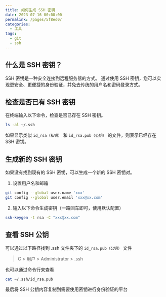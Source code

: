 ```yaml
---
title: 如何生成 SSH 密钥
date: 2023-07-16 00:00:00
permalink: /pages/5f8ed0/
categories: 
  - 工具
tags: 
  - git
  - ssh
---
```


## 什么是 SSH 密钥？

SSH 密钥是一种安全连接到远程服务器的方式。
通过使用 SSH 密钥，您可以实现更安全、更便捷的身份验证，并免去传统的用户名和密码登录方式。

<!-- more -->

## 检查是否已有 SSH 密钥

在终端输入以下命令，检查是否已存在 SSH 密钥。

```bash
ls -al ~/.ssh
```

如果显示类似 `id_rsa（私钥）` 和 `id_rsa.pub（公钥）` 的文件，则表示已经存在 SSH 密钥。

## 生成新的 SSH 密钥

如果没有找到现有的 SSH 密钥，可以生成一个新的 SSH 密钥对。

1. 设置用户名和邮箱

```bash
git config --global user.name 'xxx'
git config --global user.email 'xxx@xx.com'
```

2. 输入以下命令生成密钥（一路回车即可，使用默认配置）

```bash
ssh-keygen -t rsa -C "xxx@xx.com"
```

## 查看 SSH 公钥

可以通过以下路径找到 .ssh 文件夹下的 `id_rsa.pub（公钥）` 文件

> C > 用户 > Administrator > .ssh

也可以通过命令行来查看

```bash
cat ~/.ssh/id_rsa.pub
```

最后将 SSH 公钥内容复制到需要使用密钥进行身份验证的平台
